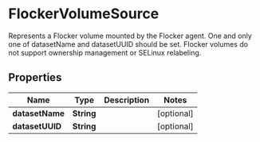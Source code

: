 

# FlockerVolumeSource

Represents a Flocker volume mounted by the Flocker agent. One and only one of datasetName and datasetUUID should be set. Flocker volumes do not support ownership management or SELinux relabeling.
## Properties

Name | Type | Description | Notes
------------ | ------------- | ------------- | -------------
**datasetName** | **String** |  |  [optional]
**datasetUUID** | **String** |  |  [optional]



